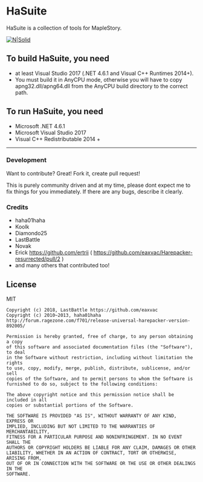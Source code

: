 
# HaSuite 

HaSuite is a collection of tools for MapleStory.

[![N|Solid](https://user-images.githubusercontent.com/4586194/41190431-cd2d7146-6c10-11e8-90ac-b5d5a6fdaeb3.png)](https://github.com/eaxvac/Harepacker-resurrected)

## To build HaSuite, you need 
 - at least Visual Studio 2017 (.NET 4.6.1 and Visual C++ Runtimes 2014+). 
 - You must build it in AnyCPU mode, otherwise you will have to copy apng32.dll/apng64.dll from the AnyCPU build directory to the correct path.

## To run HaSuite, you need 
 - Microsoft .NET 4.6.1 
 - Microsoft Visual Studio 2017
 - Visual C++ Redistributable 2014 +

------------------------------

### Development

Want to contribute? Great! 
Fork it, create pull request! 

This is purely community driven and at my time, please dont expect me to fix things for you immediately.
If there are any bugs, describe it clearly.


### Credits
 - haha01haha
 - Koolk
 - Diamondo25
 - LastBattle
 - Novak
 - Erick https://github.com/ertrii   ( https://github.com/eaxvac/Harepacker-resurrected/pull/2 ) 
 - and many others that contributed too! 

License
----

MIT
```
Copyright (c) 2018, LastBattle https://github.com/eaxvac
Copyright (c) 2010~2013, haha01haha http://forum.ragezone.com/f701/release-universal-harepacker-version-892005/

Permission is hereby granted, free of charge, to any person obtaining a copy
of this software and associated documentation files (the "Software"), to deal
in the Software without restriction, including without limitation the rights
to use, copy, modify, merge, publish, distribute, sublicense, and/or sell
copies of the Software, and to permit persons to whom the Software is
furnished to do so, subject to the following conditions:

The above copyright notice and this permission notice shall be included in all
copies or substantial portions of the Software.

THE SOFTWARE IS PROVIDED "AS IS", WITHOUT WARRANTY OF ANY KIND, EXPRESS OR
IMPLIED, INCLUDING BUT NOT LIMITED TO THE WARRANTIES OF MERCHANTABILITY,
FITNESS FOR A PARTICULAR PURPOSE AND NONINFRINGEMENT. IN NO EVENT SHALL THE
AUTHORS OR COPYRIGHT HOLDERS BE LIABLE FOR ANY CLAIM, DAMAGES OR OTHER
LIABILITY, WHETHER IN AN ACTION OF CONTRACT, TORT OR OTHERWISE, ARISING FROM,
OUT OF OR IN CONNECTION WITH THE SOFTWARE OR THE USE OR OTHER DEALINGS IN THE
SOFTWARE.

```